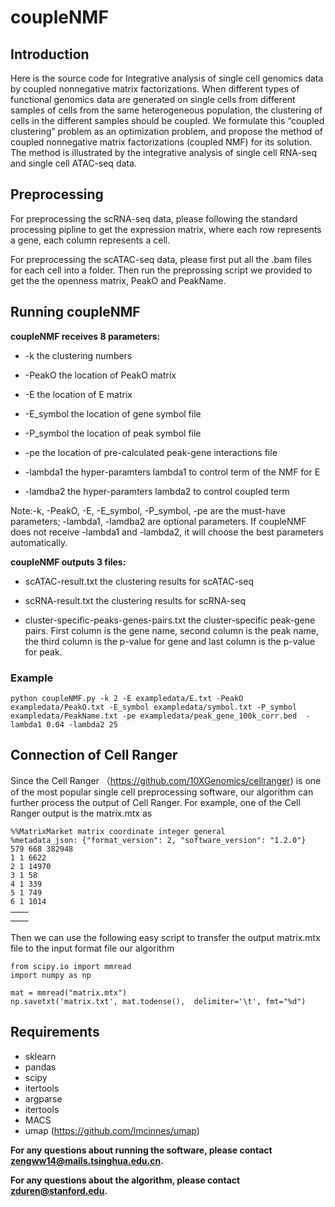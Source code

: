 # coupleNMF

## Introduction
Here is the source code for Integrative analysis of single cell genomics data by coupled nonnegative matrix factorizations. When different types of functional genomics data are generated on single cells from different samples of cells from the same heterogeneous population, the clustering of cells in the different samples should be coupled. We formulate this “coupled clustering” problem as an optimization problem, and propose the method of coupled nonnegative matrix factorizations (coupled NMF) for its solution. The method is illustrated by the integrative analysis of single cell RNA-seq and single cell ATAC-seq data.

## Preprocessing
For preprocessing the scRNA-seq data, please following the standard processing pipline to get the expression matrix, where each row represents a gene, each column represents a cell.

For preprocessing the scATAC-seq data, please first put all the .bam files for each cell into a folder. Then run the preprossing script we provided to get the the openness matrix, PeakO and PeakName. 


## Running coupleNMF
**coupleNMF receives 8 parameters:**

* -k         the clustering numbers

* -PeakO     the location of PeakO matrix

* -E         the location of E matrix

* -E_symbol  the location of gene symbol file

* -P_symbol  the location of peak symbol file

* -pe        the location of pre-calculated peak-gene interactions file 

* -lambda1   the hyper-paramters lambda1 to control term of the NMF for E 

* -lamdba2   the hyper-paramters lambda2 to control coupled term

Note:-k, -PeakO, -E, -E_symbol, -P_symbol, -pe are the must-have parameters; 
-lambda1, -lamdba2 are optional parameters. If coupleNMF does not receive -lambda1 and -lambda2, it will choose the best parameters automatically.

**coupleNMF outputs 3 files:**

* scATAC-result.txt                       the clustering results for scATAC-seq

* scRNA-result.txt                        the clustering results for scRNA-seq

* cluster-specific-peaks-genes-pairs.txt  the cluster-specific peak-gene pairs. First column is the gene name, second column is the peak name, the third column is the p-value for gene and last column is the p-value for peak. 



### Example

```
python coupleNMF.py -k 2 -E exampledata/E.txt -PeakO exampledata/PeakO.txt -E_symbol exampledata/symbol.txt -P_symbol exampledata/PeakName.txt -pe exampledata/peak_gene_100k_corr.bed  -lambda1 0.04 -lambda2 25

```


## Connection of Cell Ranger

Since the Cell Ranger （https://github.com/10XGenomics/cellranger) is one of the most popular single cell preprocessing software, our algorithm can further process the output of Cell Ranger. For example, one of the Cell Ranger output is the matrix.mtx as

```
%%MatrixMarket matrix coordinate integer general
%metadata_json: {"format_version": 2, "software_version": "1.2.0"}
579 668 382948
1 1 6622
2 1 14970
3 1 58
4 1 339
5 1 749
6 1 1014
…………
…………
```

Then we can use the following easy script to transfer the output matrix.mtx file to the input format file our algorithm

```
from scipy.io import mmread
import numpy as np

mat = mmread("matrix.mtx")
np.savetxt('matrix.txt', mat.todense(),  delimiter='\t', fmt="%d")
```


## Requirements
* sklearn
* pandas
* scipy
* itertools
* argparse 
* itertools
* MACS
* umap (https://github.com/lmcinnes/umap)



**For any questions about running the software, please contact <zengww14@mails.tsinghua.edu.cn>.**

**For any questions about the algorithm, please contact <zduren@stanford.edu>.**
